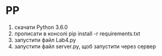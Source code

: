 # PP

1) скачати Python 3.6.0
2) прописати в консолі pip install -r requirements.txt
3) запустити файл Lab4.py
4) запустити файл server.py, щоб запустити через сервер
